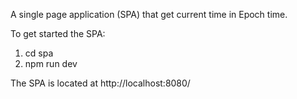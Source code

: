 A single page application (SPA) that get current time in Epoch time.

To get started the SPA:
1) cd spa
2) npm run dev

The SPA is located at http://localhost:8080/